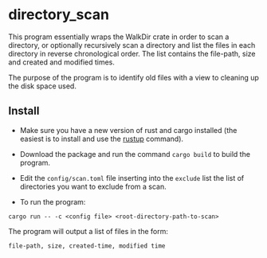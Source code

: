 # directory_scan
This program essentially wraps the WalkDir crate in order to scan a directory, or optionally recursively scan a directory and list the files in each directory in reverse chronological order. The list contains the file-path, size and created and modified times.

The purpose of the program is to identify old files with a view to cleaning up the disk space used.

## Install

- Make sure you have a new version of rust and cargo installed (the easiest is to install and use the [rustup](https://rustup.rs) command).

- Download the package and run the command `cargo build` to build the program.

- Edit the `config/scan.toml` file inserting into the `exclude` list the list of directories you want to exclude from a scan.

- To run the program:
```
cargo run -- -c <config file> <root-directory-path-to-scan>
```

The program will output a list of files in the form:
```
file-path, size, created-time, modified time
```

